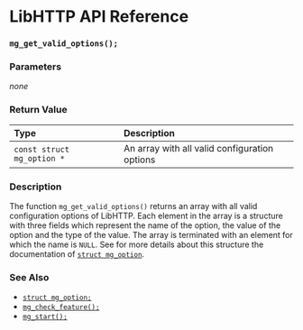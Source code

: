 # LibHTTP API Reference

### `mg_get_valid_options();`

### Parameters

*none*

### Return Value

| Type | Description | 
| :--- | :--- |
|`const struct mg_option *`|An array with all valid configuration options|

### Description

The function `mg_get_valid_options()` returns an array with all valid configuration options of LibHTTP. Each element in the array is a structure with three fields which represent the name of the option, the value of the option and the type of the value. The array is terminated with an element for which the name is `NULL`. See for more details about this structure the documentation of [`struct mg_option`](mg_option.md).

### See Also

* [`struct mg_option;`](mg_option.md)
* [`mg_check_feature();`](mg_check_feature.md)
* [`mg_start();`](mg_start.md)
